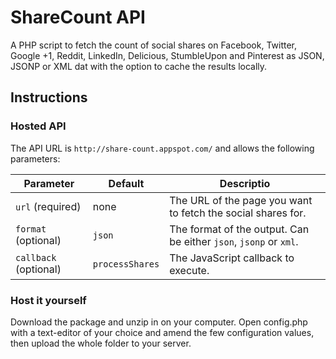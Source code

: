 ShareCount API
===========

A PHP script to fetch the count of social shares on Facebook, Twitter, Google +1, Reddit, LinkedIn, Delicious, StumbleUpon and Pinterest as JSON, JSONP or XML dat with the option to cache the results locally.

## Instructions

### Hosted API

The API URL is `http://share-count.appspot.com/` and allows the following parameters:

|  Parameter             |  Default         |  Descriptio                                                       |
| ---------------------- | ---------------- | ----------------------------------------------------------------- |
|  `url`  (required)     | none             | The URL of the page you want to fetch the social shares for.      |
|  `format` (optional)   | `json`           | The format of the output. Can be either `json`, `jsonp` or `xml`. |
|  `callback` (optional) | `processShares`  | The JavaScript callback to execute. 

### Host it yourself

Download the package and unzip in on your computer. Open config.php with a text-editor of your choice and amend the few configuration values, then upload the whole folder to your server.

